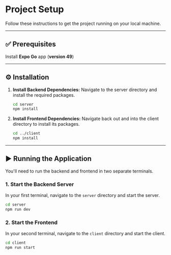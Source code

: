 # Project Setup

Follow these instructions to get the project running on your local machine.

---

## ✅ Prerequisites

Install **Expo Go** app (**version 49**)

---

## ⚙️ Installation

1.  **Install Backend Dependencies:** Navigate to the server directory and install the required packages.
    ```bash
    cd server
    npm install
    ```

2.  **Install Frontend Dependencies:** Navigate back out and into the client directory to install its packages.
    ```bash
    cd ../client
    npm install
    ```

---

## ▶️ Running the Application

You'll need to run the backend and frontend in two separate terminals.

### 1. Start the Backend Server

In your first terminal, navigate to the `server` directory and start the server.

```bash
cd server
npm run dev
```
### 2. Start the Frontend

In your second terminal, navigate to the `client` directory and start the client.

```bash
cd client
npm run start
```
